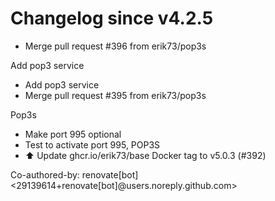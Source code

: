 # Changelog since v4.2.5
- Merge pull request #396 from erik73/pop3s

Add pop3 service 
- Add pop3 service 
- Merge pull request #395 from erik73/pop3s

Pop3s 
- Make port 995 optional 
- Test to activate port 995, POP3S 
- ⬆️ Update ghcr.io/erik73/base Docker tag to v5.0.3 (#392)

Co-authored-by: renovate[bot] <29139614+renovate[bot]@users.noreply.github.com> 
